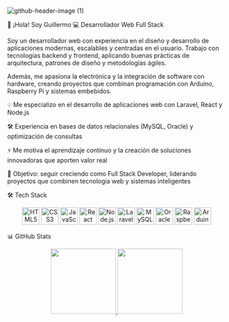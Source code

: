 ![github-header-image (1)](https://github.com/user-attachments/assets/dcdf55ee-f481-4e3d-ac89-f5fcfc19d19c)

👋 ¡Hola! Soy Guillermo
💻 Desarrollador Web Full Stack

Soy un desarrollador web con experiencia en el diseño y desarrollo de aplicaciones modernas, escalables y centradas en el usuario. Trabajo con tecnologías backend y frontend, aplicando buenas prácticas de arquitectura, patrones de diseño y metodologías ágiles.

Además, me apasiona la electrónica y la integración de software con hardware, creando proyectos que combinan programación con Arduino, Raspberry Pi y sistemas embebidos.


💡 Me especializo en el desarrollo de aplicaciones web con Laravel, React y Node.js

🛠️ Experiencia en bases de datos relacionales (MySQL, Oracle) y optimización de consultas

⚡ Me motiva el aprendizaje continuo y la creación de soluciones innovadoras que aporten valor real

🎯 Objetivo: seguir creciendo como Full Stack Developer, liderando proyectos que combinen tecnología web y sistemas inteligentes

🛠️ Tech Stack
<p align="center"> <a href="https://developer.mozilla.org/en-US/docs/Glossary/HTML5" target="_blank"><img src="https://raw.githubusercontent.com/danielcranney/readme-generator/main/public/icons/skills/html5-colored.svg" width="40" alt="HTML5" /></a> <a href="https://www.w3.org/TR/CSS/" target="_blank"><img src="https://raw.githubusercontent.com/danielcranney/readme-generator/main/public/icons/skills/css3-colored.svg" width="40" alt="CSS3" /></a> <a href="https://developer.mozilla.org/en-US/docs/Web/JavaScript" target="_blank"><img src="https://raw.githubusercontent.com/danielcranney/readme-generator/main/public/icons/skills/javascript-colored.svg" width="40" alt="JavaScript" /></a> <a href="https://reactjs.org/" target="_blank"><img src="https://raw.githubusercontent.com/danielcranney/readme-generator/main/public/icons/skills/react-colored.svg" width="40" alt="React" /></a> <a href="https://nodejs.org/" target="_blank"><img src="https://raw.githubusercontent.com/danielcranney/readme-generator/main/public/icons/skills/nodejs-colored.svg" width="40" alt="Node.js" /></a> <a href="https://laravel.com/" target="_blank"><img src="https://raw.githubusercontent.com/danielcranney/readme-generator/main/public/icons/skills/laravel-colored.svg" width="40" alt="Laravel" /></a> <a href="https://www.mysql.com/" target="_blank"><img src="https://raw.githubusercontent.com/danielcranney/readme-generator/main/public/icons/skills/mysql-colored.svg" width="40" alt="MySQL" /></a> <a href="https://www.oracle.com/" target="_blank"><img src="https://raw.githubusercontent.com/danielcranney/readme-generator/main/public/icons/skills/oracle-colored.svg" width="40" alt="Oracle" /></a> <a href="https://www.raspberrypi.org/" target="_blank"><img src="https://raw.githubusercontent.com/danielcranney/readme-generator/main/public/icons/skills/raspberrypi-colored.svg" width="40" alt="Raspberry Pi" /></a> <a href="https://store.arduino.cc/" target="_blank"><img src="https://raw.githubusercontent.com/danielcranney/readme-generator/main/public/icons/skills/arduino-colored.svg" width="40" alt="Arduino" /></a> </p>
📊 GitHub Stats
<p align="center"> <a href="https://github.com/guillermo"> <img src="https://github-readme-stats.vercel.app/api?username=guillermo&show_icons=true&theme=tokyonight" height="150"/> </a> <a href="https://github.com/guillermo"> <img src="https://github-readme-stats.vercel.app/api/top-langs/?username=guillermo&layout=compact&theme=tokyonight" height="150"/> </a> </p>
